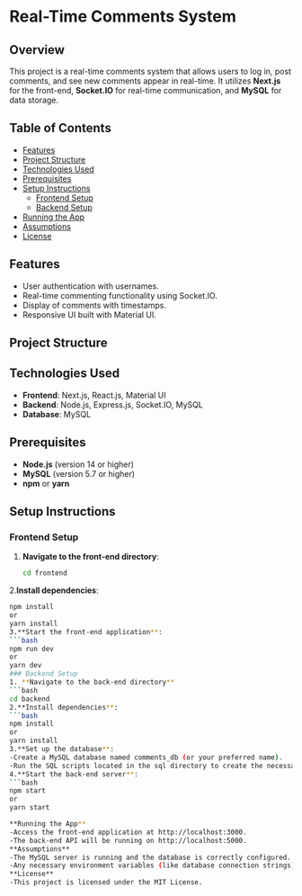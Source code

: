 # Real-Time Comments System

## Overview
This project is a real-time comments system that allows users to log in, post comments, and see new comments appear in real-time. It utilizes **Next.js** for the front-end, **Socket.IO** for real-time communication, and **MySQL** for data storage.

## Table of Contents
- [Features](#features)
- [Project Structure](#project-structure)
- [Technologies Used](#technologies-used)
- [Prerequisites](#prerequisites)
- [Setup Instructions](#setup-instructions)
  - [Frontend Setup](#frontend-setup)
  - [Backend Setup](#backend-setup)
- [Running the App](#running-the-app)
- [Assumptions](#assumptions)
- [License](#license)

## Features
- User authentication with usernames.
- Real-time commenting functionality using Socket.IO.
- Display of comments with timestamps.
- Responsive UI built with Material UI.

## Project Structure

## Technologies Used
- **Frontend**: Next.js, React.js, Material UI
- **Backend**: Node.js, Express.js, Socket.IO, MySQL
- **Database**: MySQL

## Prerequisites
- **Node.js** (version 14 or higher)
- **MySQL** (version 5.7 or higher)
- **npm** or **yarn**

## Setup Instructions

### Frontend Setup
1. **Navigate to the front-end directory**:
   ```bash
   cd frontend
2.**Install dependencies**:
   ```bash
   npm install
   or
   yarn install
3.**Start the front-end application**:
   ```bash
   npm run dev
   or
   yarn dev
### Backend Setup
1. **Navigate to the back-end directory**
   ```bash
   cd backend
2.**Install dependencies**:
  ```bash
  npm install
  or
  yarn install
3.**Set up the database**:
   -Create a MySQL database named comments_db (or your preferred name).
   -Run the SQL scripts located in the sql directory to create the necessary tables.
4.**Start the back-end server**:
  ```bash
  npm start
  or
  yarn start

**Running the App**
-Access the front-end application at http://localhost:3000.
-The back-end API will be running on http://localhost:5000.
**Assumptions**
-The MySQL server is running and the database is correctly configured.
-Any necessary environment variables (like database connection strings) are set up.
**License**
-This project is licensed under the MIT License.
